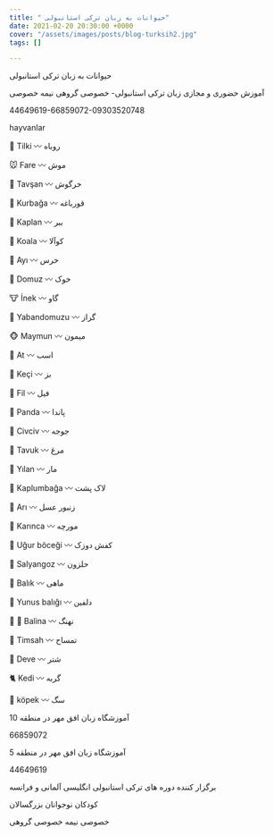 ```yaml
---
title: " حیوانات به زبان ترکی استانبولی"
date: 2021-02-20 20:30:00 +0000
cover: "/assets/images/posts/blog-turksih2.jpg"
tags: []

---
```

حیوانات به زبان ترکی استانبولی

آموزش حضوری و مجازی زبان ترکی استانبولی- خصوصی گروهی نیمه خصوصی

44649619-66859072-09303520748

hayvanlar

🐺 Tilki  〰 روباه

🐭 Fare 〰 موش

🐰 Tavşan 〰 خرگوش

🐸 Kurbağa 〰 قورباغه

🐯 Kaplan 〰 ببر

🐨 Koala 〰 کوآلا

🐻 Ayı 〰 خرس

🐷 Domuz 〰 خوک

🐮 İnek 〰 گاو

🐗 Yabandomuzu 〰 گراز

🐵 Maymun 〰 میمون

🐴 At 〰 اسب

🐑 Keçi 〰 بز

🐘 Fil 〰 فیل

🐼 Panda 〰 پاندا

🐥 Civciv 〰 جوجه

🐔 Tavuk 〰 مرغ

🐍 Yılan 〰 مار

🐢 Kaplumbağa 〰 لاک پشت

🐝 Arı 〰 زنبور عسل

🐜 Karınca 〰 مورچه

🐞 Uğur böceği 〰 کفش دوزک

🐌 Salyangoz 〰 حلزون

🐠 Balık 〰 ماهی

🐬 Yunus balığı 〰 دلفین

🐳 🐋 Balina 〰 نهنگ

🐊 Timsah 〰 تمساح

🐫 Deve 〰 شتر

🐈 Kedi 〰 گربه

🐶 köpek 〰 سگ

آموزشگاه زبان افق مهر در منطقه 10 

66859072

آموزشگاه زبان افق مهر در منطقه 5

44649619

برگزار کننده دوره های ترکی استانبولی انگلیسی آلمانی و فرانسه

کودکان نوجوانان بزرگسالان

خصوصی نیمه خصوصی گروهی